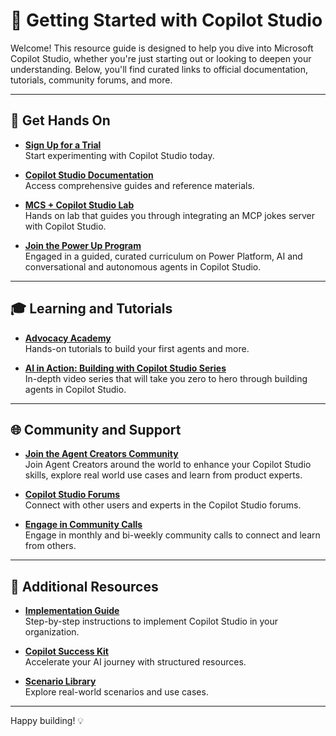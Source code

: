 # 🚀 Getting Started with Copilot Studio

Welcome! This resource guide is designed to help you dive into Microsoft Copilot Studio, whether you're just starting out or looking to deepen your understanding. Below, you'll find curated links to official documentation, tutorials, community forums, and more.

---

## 📘 Get Hands On

- **[Sign Up for a Trial](https://www.microsoft.com/en-us/copilot/microsoft-copilot-studio)**  
  Start experimenting with Copilot Studio today.

- **[Copilot Studio Documentation](https://learn.microsoft.com/en-us/microsoft-copilot-studio/)**  
  Access comprehensive guides and reference materials.

- **[MCS + Copilot Studio Lab](https://aka.ms/mcsmcp/lab)**  
  Hands on lab that guides you through integrating an MCP jokes server with Copilot Studio.

- **[Join the Power Up Program](https://aka.ms/powerup)**  
  Engaged in a guided, curated curriculum on Power Platform, AI and conversational and autonomous agents in Copilot Studio.

---

## 🎓 Learning and Tutorials

- **[Advocacy Academy](https://aka.ms/advocacyacademy)**  
  Hands-on tutorials to build your first agents and more.

- **[AI in Action: Building with Copilot Studio Series](aka.ms/ai-in-action/building-with-mcs
)**  
  In-depth video series that will take you zero to hero through building agents in Copilot Studio.

---

## 🌐 Community and Support

- **[Join the Agent Creators Community](https://aka.ms/AgentCreatorsCommunity)**  
  Join Agent Creators around the world to enhance your Copilot Studio skills, explore real world use cases and learn from product experts.

- **[Copilot Studio Forums](https://community.powerplatform.com/forums/thread/?groupid=db8f53c2-767d-47d6-a1ae-fe4c828a6553)**  
  Connect with other users and experts in the Copilot Studio forums.
  
- **[Engage in Community Calls]( https://pnp.github.io/#events)**  
  Engage in monthly and bi-weekly community calls to connect and learn from others.
 
---

## 📄 Additional Resources

- **[Implementation Guide](https://adoption.microsoft.com/en-us/microsoft-ai-tour-resources/copilot-studio/)**  
  Step-by-step instructions to implement Copilot Studio in your organization.

- **[Copilot Success Kit](https://adoption.microsoft.com/en-us/copilot/success-kit/)**  
  Accelerate your AI journey with structured resources.

- **[Scenario Library](https://adoption.microsoft.com/en-us/scenario-library/)**  
  Explore real-world scenarios and use cases.

---

Happy building! 💡
